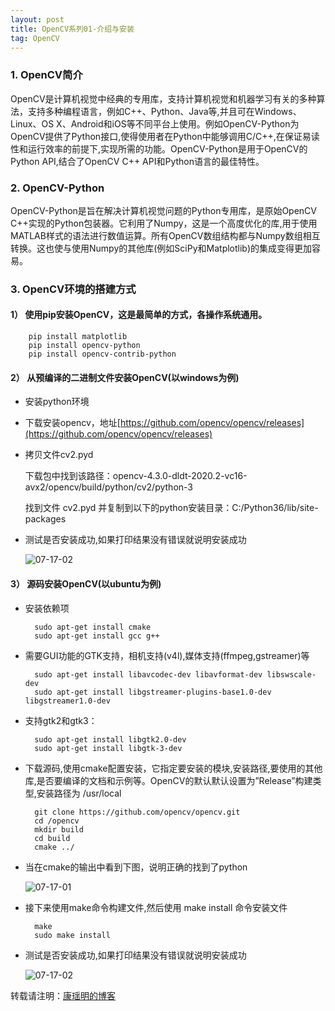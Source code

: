 ```yaml
---
layout: post
title: OpenCV系列01-介绍与安装
tag: OpenCV
---
```

### 1. OpenCV简介

OpenCV是计算机视觉中经典的专用库，支持计算机视觉和机器学习有关的多种算法，支持多种编程语言，例如C++、Python、Java等,并且可在Windows、Linux、OS X、Android和iOS等不同平台上使用。例如OpenCV-Python为OpenCV提供了Python接口,使得使用者在Python中能够调用C/C++,在保证易读性和运行效率的前提下,实现所需的功能。OpenCV-Python是用于OpenCV的Python API,结合了OpenCV C++ API和Python语言的最佳特性。

### 2. OpenCV-Python

OpenCV-Python是旨在解决计算机视觉问题的Python专用库，是原始OpenCV C++实现的Python包装器。它利用了Numpy，这是一个高度优化的库,用于使用MATLAB样式的语法进行数值运算。所有OpenCV数组结构都与Numpy数组相互转换。这也使与使用Numpy的其他库(例如SciPy和Matplotlib)的集成变得更加容易。

### 3. OpenCV环境的搭建方式 
  
#### 1） 使用pip安装OpenCV，这是最简单的方式，各操作系统通用。

        pip install matplotlib
        pip install opencv-python
        pip install opencv-contrib-python


#### 2） 从预编译的二进制文件安装OpenCV(以windows为例)

- 安装python环境

- 下载安装opencv，地址[https://github.com/opencv/opencv/releases](https://github.com/opencv/opencv/releases)
    
- 拷贝文件cv2.pyd

    下载包中找到该路径：opencv-4.3.0-dldt-2020.2-vc16-avx2/opencv/build/python/cv2/python-3

    找到文件 cv2.pyd 并复制到以下的python安装目录：C:/Python36/lib/site-packages
  
- 测试是否安装成功,如果打印结果没有错误就说明安装成功

    ![07-17-02](https://cdn.jsdelivr.net/gh/luckykang/picture_bed/blogs_images/07-17-02.png)

#### 3） 源码安装OpenCV(以ubuntu为例)
- 安装依赖项

        sudo apt-get install cmake
        sudo apt-get install gcc g++


- 需要GUI功能的GTK支持，相机支持(v4l),媒体支持(ffmpeg,gstreamer)等

        sudo apt-get install libavcodec-dev libavformat-dev libswscale-dev
        sudo apt-get install libgstreamer-plugins-base1.0-dev libgstreamer1.0-dev


- 支持gtk2和gtk3：

        sudo apt-get install libgtk2.0-dev
        sudo apt-get install libgtk-3-dev

- 下载源码,使用cmake配置安装，它指定要安装的模块,安装路径,要使用的其他库,是否要编译的文档和示例等。OpenCV的默认默认设置为”Release”构建类型,安装路径为 /usr/local

        git clone https://github.com/opencv/opencv.git
        cd /opencv
        mkdir build
        cd build
        cmake ../

- 当在cmake的输出中看到下图，说明正确的找到了python

    ![07-17-01](https://cdn.jsdelivr.net/gh/luckykang/picture_bed/blogs_images/07-17-01.png)

- 接下来使用make命令构建文件,然后使用 make install 命令安装文件

        make 
        sudo make install 

- 测试是否安装成功,如果打印结果没有错误就说明安装成功

    ![07-17-02](https://cdn.jsdelivr.net/gh/luckykang/picture_bed/blogs_images/07-17-02.png)

转载请注明：[康瑶明的博客](https://luckykang.github.io) 











    

